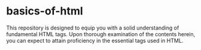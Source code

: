 # basics-of-html
This repository is designed to equip you with a solid understanding of fundamental HTML tags. Upon thorough examination of the contents herein, you can expect to attain proficiency in the essential tags used in HTML.
